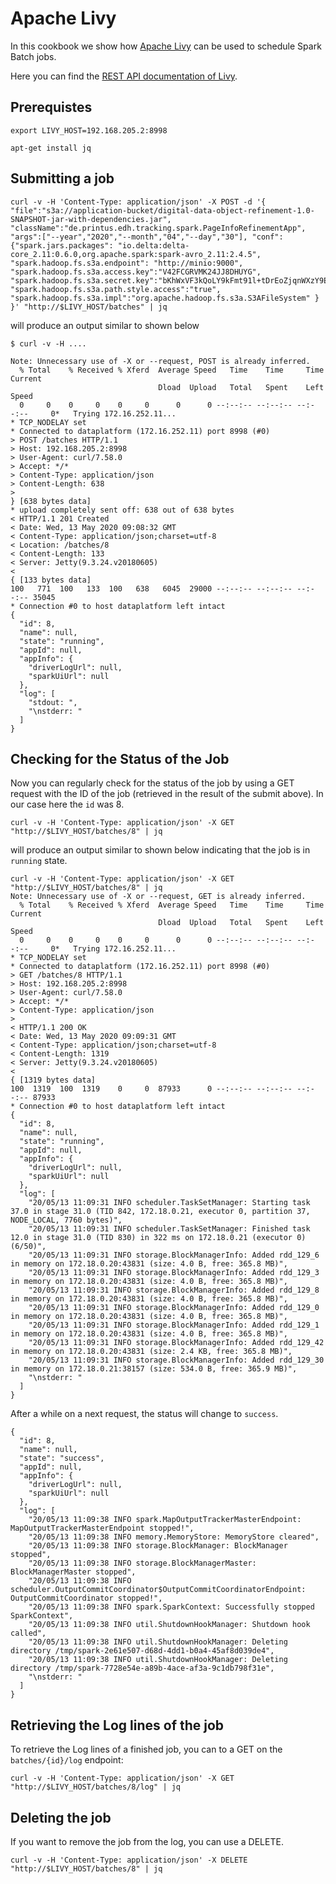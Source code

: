 # Apache Livy

In this cookbook we show how [Apache Livy](https://livy.incubator.apache.org/) can be used to schedule Spark Batch jobs. 

Here you can find the [REST API documentation of Livy](https://livy.incubator.apache.org/docs/latest/rest-api.html).

## Prerequistes
```
export LIVY_HOST=192.168.205.2:8998
```

```
apt-get install jq
```

## Submitting a job

```
curl -v -H 'Content-Type: application/json' -X POST -d '{ "file":"s3a://application-bucket/digital-data-object-refinement-1.0-SNAPSHOT-jar-with-dependencies.jar", "className":"de.printus.edh.tracking.spark.PageInfoRefinementApp", "args":["--year","2020","--month","04","--day","30"], "conf": {"spark.jars.packages": "io.delta:delta-core_2.11:0.6.0,org.apache.spark:spark-avro_2.11:2.4.5", "spark.hadoop.fs.s3a.endpoint": "http://minio:9000", "spark.hadoop.fs.s3a.access.key":"V42FCGRVMK24JJ8DHUYG", "spark.hadoop.fs.s3a.secret.key":"bKhWxVF3kQoLY9kFmt91l+tDrEoZjqnWXzY9Eza", "spark.hadoop.fs.s3a.path.style.access":"true", "spark.hadoop.fs.s3a.impl":"org.apache.hadoop.fs.s3a.S3AFileSystem" } }' "http://$LIVY_HOST/batches" | jq
```

will produce an output similar to shown below

```
$ curl -v -H ....

Note: Unnecessary use of -X or --request, POST is already inferred.
  % Total    % Received % Xferd  Average Speed   Time    Time     Time  Current
                                 Dload  Upload   Total   Spent    Left  Speed
  0     0    0     0    0     0      0      0 --:--:-- --:--:-- --:--:--     0*   Trying 172.16.252.11...
* TCP_NODELAY set
* Connected to dataplatform (172.16.252.11) port 8998 (#0)
> POST /batches HTTP/1.1
> Host: 192.168.205.2:8998
> User-Agent: curl/7.58.0
> Accept: */*
> Content-Type: application/json
> Content-Length: 638
> 
} [638 bytes data]
* upload completely sent off: 638 out of 638 bytes
< HTTP/1.1 201 Created
< Date: Wed, 13 May 2020 09:08:32 GMT
< Content-Type: application/json;charset=utf-8
< Location: /batches/8
< Content-Length: 133
< Server: Jetty(9.3.24.v20180605)
< 
{ [133 bytes data]
100   771  100   133  100   638   6045  29000 --:--:-- --:--:-- --:--:-- 35045
* Connection #0 to host dataplatform left intact
{
  "id": 8,
  "name": null,
  "state": "running",
  "appId": null,
  "appInfo": {
    "driverLogUrl": null,
    "sparkUiUrl": null
  },
  "log": [
    "stdout: ",
    "\nstderr: "
  ]
}
```

## Checking for the Status of the Job

Now you can regularly check for the status of the job by using a GET request with the ID of the job (retrieved in the result of the submit above). In our case here the `id` was 8. 

```
curl -v -H 'Content-Type: application/json' -X GET "http://$LIVY_HOST/batches/8" | jq
```

will produce an output similar to shown below indicating that the job is in `running` state.

```
curl -v -H 'Content-Type: application/json' -X GET "http://$LIVY_HOST/batches/8" | jq
Note: Unnecessary use of -X or --request, GET is already inferred.
  % Total    % Received % Xferd  Average Speed   Time    Time     Time  Current
                                 Dload  Upload   Total   Spent    Left  Speed
  0     0    0     0    0     0      0      0 --:--:-- --:--:-- --:--:--     0*   Trying 172.16.252.11...
* TCP_NODELAY set
* Connected to dataplatform (172.16.252.11) port 8998 (#0)
> GET /batches/8 HTTP/1.1
> Host: 192.168.205.2:8998
> User-Agent: curl/7.58.0
> Accept: */*
> Content-Type: application/json
> 
< HTTP/1.1 200 OK
< Date: Wed, 13 May 2020 09:09:31 GMT
< Content-Type: application/json;charset=utf-8
< Content-Length: 1319
< Server: Jetty(9.3.24.v20180605)
< 
{ [1319 bytes data]
100  1319  100  1319    0     0  87933      0 --:--:-- --:--:-- --:--:-- 87933
* Connection #0 to host dataplatform left intact
{
  "id": 8,
  "name": null,
  "state": "running",
  "appId": null,
  "appInfo": {
    "driverLogUrl": null,
    "sparkUiUrl": null
  },
  "log": [
    "20/05/13 11:09:31 INFO scheduler.TaskSetManager: Starting task 37.0 in stage 31.0 (TID 842, 172.18.0.21, executor 0, partition 37, NODE_LOCAL, 7760 bytes)",
    "20/05/13 11:09:31 INFO scheduler.TaskSetManager: Finished task 12.0 in stage 31.0 (TID 830) in 322 ms on 172.18.0.21 (executor 0) (6/50)",
    "20/05/13 11:09:31 INFO storage.BlockManagerInfo: Added rdd_129_6 in memory on 172.18.0.20:43831 (size: 4.0 B, free: 365.8 MB)",
    "20/05/13 11:09:31 INFO storage.BlockManagerInfo: Added rdd_129_3 in memory on 172.18.0.20:43831 (size: 4.0 B, free: 365.8 MB)",
    "20/05/13 11:09:31 INFO storage.BlockManagerInfo: Added rdd_129_8 in memory on 172.18.0.20:43831 (size: 4.0 B, free: 365.8 MB)",
    "20/05/13 11:09:31 INFO storage.BlockManagerInfo: Added rdd_129_0 in memory on 172.18.0.20:43831 (size: 4.0 B, free: 365.8 MB)",
    "20/05/13 11:09:31 INFO storage.BlockManagerInfo: Added rdd_129_1 in memory on 172.18.0.20:43831 (size: 4.0 B, free: 365.8 MB)",
    "20/05/13 11:09:31 INFO storage.BlockManagerInfo: Added rdd_129_42 in memory on 172.18.0.20:43831 (size: 2.4 KB, free: 365.8 MB)",
    "20/05/13 11:09:31 INFO storage.BlockManagerInfo: Added rdd_129_30 in memory on 172.18.0.21:38157 (size: 534.0 B, free: 365.9 MB)",
    "\nstderr: "
  ]
}
```

After a while on a next request, the status will change to `success`.

```
{
  "id": 8,
  "name": null,
  "state": "success",
  "appId": null,
  "appInfo": {
    "driverLogUrl": null,
    "sparkUiUrl": null
  },
  "log": [
    "20/05/13 11:09:38 INFO spark.MapOutputTrackerMasterEndpoint: MapOutputTrackerMasterEndpoint stopped!",
    "20/05/13 11:09:38 INFO memory.MemoryStore: MemoryStore cleared",
    "20/05/13 11:09:38 INFO storage.BlockManager: BlockManager stopped",
    "20/05/13 11:09:38 INFO storage.BlockManagerMaster: BlockManagerMaster stopped",
    "20/05/13 11:09:38 INFO scheduler.OutputCommitCoordinator$OutputCommitCoordinatorEndpoint: OutputCommitCoordinator stopped!",
    "20/05/13 11:09:38 INFO spark.SparkContext: Successfully stopped SparkContext",
    "20/05/13 11:09:38 INFO util.ShutdownHookManager: Shutdown hook called",
    "20/05/13 11:09:38 INFO util.ShutdownHookManager: Deleting directory /tmp/spark-2e61e507-d68d-4dd1-b0a4-45af8d039de4",
    "20/05/13 11:09:38 INFO util.ShutdownHookManager: Deleting directory /tmp/spark-7728e54e-a89b-4ace-af3a-9c1db798f31e",
    "\nstderr: "
  ]
}
```

## Retrieving the Log lines of the job

To retrieve the Log lines of a finished job, you can to a GET on the `batches/{id}/log` endpoint:

```
curl -v -H 'Content-Type: application/json' -X GET "http://$LIVY_HOST/batches/8/log" | jq
```

## Deleting the job

If you want to remove the job from the log, you can use a DELETE.

```
curl -v -H 'Content-Type: application/json' -X DELETE "http://$LIVY_HOST/batches/8" | jq
```
